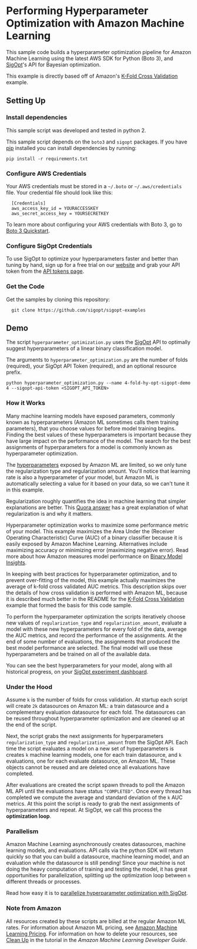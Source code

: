 # Performing Hyperparameter Optimization with Amazon Machine Learning

This sample code builds a hyperparameter optimization pipeline for Amazon Machine Learning using the latest AWS SDK for Python (Boto 3), and [SigOpt](https://www.sigopt.com)'s API for Bayesian optimization.

This example is directly based off of Amazon's [K-Fold Cross Validation](https://github.com/awslabs/machine-learning-samples/tree/master/k-fold-cross-validation) example.

## Setting Up

### Install dependencies

This sample script was developed and tested in python 2.

This sample script depends on the `boto3` and `sigopt` packages. If you have [pip](https://pip.pypa.io/en/stable/) installed you can install dependencies by running:

```
pip install -r requirements.txt
```

### Configure AWS Credentials

Your AWS credentials must be stored in a `~/.boto` or `~/.aws/credentials` file. Your credential file should look like this:

```
  [Credentials]
  aws_access_key_id = YOURACCESSKEY
  aws_secret_access_key = YOURSECRETKEY
```

To learn more about configuring your AWS credentials with Boto 3, go to [Boto 3 Quickstart](http://boto3.readthedocs.io/en/latest/guide/quickstart.html).

### Configure SigOpt Credentials

To use SigOpt to optimize your hyperparameters faster and better than tuning by hand, sign up for a free trial on our [website]([SigOpt](https://www.sigopt.com)) and grab your API token from the [API tokens page](https://www.sigopt.com/tokens).

### Get the Code

Get the samples by cloning this repository:

```
  git clone https://github.com/sigopt/sigopt-examples
```

## Demo

The script `hyperparameter_optimization.py` uses the [SigOpt](https://www.sigopt.com) API to optimally suggest hyperparameters of a linear binary classification model.

The arguments to `hyperparameter_optimization.py` are the number of folds (required), your SigOpt API Token (required), and an optional resource prefix.

```
python hyperparameter_optimization.py --name 4-fold-hy-opt-sigopt-demo 4 --sigopt-api-token <SIGOPT_API_TOKEN>
```

### How it Works

Many machine learning models have exposed parameters, commonly known as hyperparameters (Amazon ML sometimes calls them training parameters), that you choose values for before model training begins. Finding the best values of these hyperparameters is important because they have  large impact on the performance of the model. The search for the best assignments of hyperparameters for a model is commonly known as hyperparameter optimization.

The [hyperparameters](http://docs.aws.amazon.com/machine-learning/latest/dg/training-parameters.html) exposed by Amazon ML are limited, so we only tune the regularization type and regularization amount. You'll notice that learning rate is also a hyperparameter of your model, but Amazon ML is automatically selecting a value for it based on your data, so we can't tune it in this example.

Regularization roughly quantifies the idea in machine learning that simpler explanations are better. This [Quora answer](https://www.quora.com/What-is-regularization-in-machine-learning) has a great explanation of what regularization is and why it matters.

Hyperparameter optimization works to maximize some performance metric of your model. This example maximizes the Area Under the (Receiver Operating Characteristic) Curve (AUC) of a binary classifier because it is easily exposed by Amazon Machine Learning. Alternatives include maximizing accuracy or minimizing error (maximizing negative error). Read more about how Amazon measures model performance on [Binary Model Insights](http://docs.aws.amazon.com/machine-learning/latest/dg/binary-model-insights.html).

In keeping with best practices for hyperparameter optimization, and to prevent over-fitting of the model, this example actually maximizes the average of k-fold cross validated AUC metrics. This description skips over the details of how cross validation is performed with Amazon ML, because it is described much better in the README for the [K-Fold Cross Validation](https://github.com/awslabs/machine-learning-samples/tree/master/k-fold-cross-validation) example that formed the basis for this code sample.

To perform the hyperparameter optimization the scripts iteratively choose new values of `regularization_type` and `regularization_amount`, evaluate a model with these new hyperparameters for every fold of the data, average the AUC metrics, and record the performance of the assignments. At the end of some number of evaluations, the assignments that produced the best model performance are selected. The final model will use these hyperparameters and be trained on all of the available data.

You can see the best hyperparameters for your model, along with all historical progress, on your [SigOpt experiment dashboard](https://www.sigopt.com/experiments).

### Under the Hood

Assume `k` is the number of folds for cross validation. At startup each script will create `2k` datasources on Amazon ML: a train datasource and a complementary evaluation datasource for each fold. The datasources can be reused throughout hyperparameter optimization and are cleaned up at the end of the script.

Next, the script grabs the next assignments for hyperparameters `regularization_type` and `regularization_amount` from the SigOpt API. Each time the script evaluates a model on a new set of hyperparameters is creates `k` machine learning models, one for each train datasource, and `k` evaluations, one for each evaluate datasource, on Amazon ML. These objects cannot be reused and are deleted once all evaluations have completed.

After evaluations are created the script spawn threads to poll the Amazon ML API until the evaluations have status `"COMPLETED"`. Once every thread has completed we compute the average and standard deviation of the `k` AUC metrics. At this point the script is ready to grab the next assignments of hyperparameters and repeat. At SigOpt, we call this process the **optimization loop**.

### Parallelism

Amazon Machine Learning asynchronously creates datasources, machine learning models, and evaluations. API calls via the python SDK will return quickly so that you can build a datasource, machine learning model, and an evaluation while the datasource is still pending! Since your machine is not doing the heavy computation of training and testing the model, it has great opportunities for parallelization, splitting up the optimization loop between `n` different threads or processes.

Read how easy it is to [parallelize hyperparameter optimization with SigOpt](https://sigopt.com/docs/overview/parallel).

### Note from Amazon

All resources created by these scripts are billed at the regular Amazon ML rates. For information about Amazon ML pricing, see [Amazon Machine Learning Pricing](https://aws.amazon.com/machine-learning/pricing/). For information on how to delete your resources, see [Clean Up](http://docs.aws.amazon.com/machine-learning/latest/dg/step-6-clean-up.html) in the tutorial in the *Amazon Machine Learning Developer Guide*.
